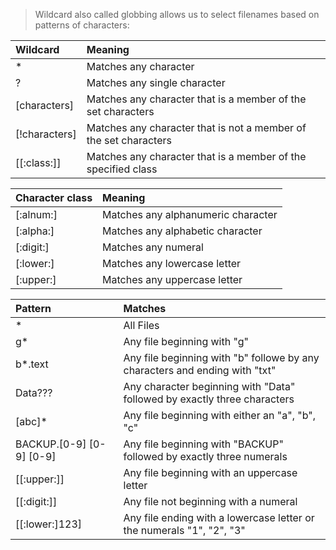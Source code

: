 > Wildcard also called globbing allows us to select filenames
based on patterns of characters:

| Wildcard | Meaning |
| :------- | :------ |
| *	   | Matches any character |
| ?	   | Matches any single character |
| [characters]	   | Matches any character that is a member of the set characters |
| [!characters]    | Matches any character that is not a member of the set characters |
|  [[:class:]]	   | Matches any character that is a member of the specified class |


|  Character class | Meaning |
| :------- | :------ |
| [:alnum:]| Matches any alphanumeric character |
| [:alpha:]| Matches any alphabetic character |
| [:digit:]| Matches any numeral |
| [:lower:]| Matches any lowercase letter |
| [:upper:]| Matches any uppercase letter |


|  Pattern | Matches |
| :------- | :------ |
| *	   | All Files |
| g*	   | Any file beginning with "g"|
| b*.text  | Any file beginning with "b" followe by any characters and ending with "txt" |
| Data???  | Any character beginning with "Data" followed by exactly three characters |
| [abc]*   | Any file beginning with either an "a", "b", "c" |
| BACKUP.[0-9] [0-9] [0-9]| Any file beginning with "BACKUP" followed by exactly three numerals |
| [[:upper:]] | Any file beginning with an uppercase letter |
| [[:digit:]] | Any file not beginning with a numeral |
| [[:lower:]123] | Any file ending with a lowercase letter or the numerals "1", "2", "3" |
